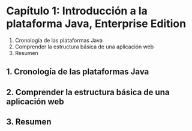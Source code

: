 # Capítulo 1: Introducción a la plataforma Java, Enterprise Edition

1. Cronología de las plataformas Java
2. Comprender la estructura básica de una aplicación web
3. Resumen

## 1. Cronología de las plataformas Java
## 2. Comprender la estructura básica de una aplicación web
## 3. Resumen
